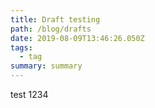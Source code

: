 ```yaml
---
title: Draft testing
path: /blog/drafts
date: 2019-08-09T13:46:26.050Z
tags:
  - tag
summary: summary
---
```

test 1234
